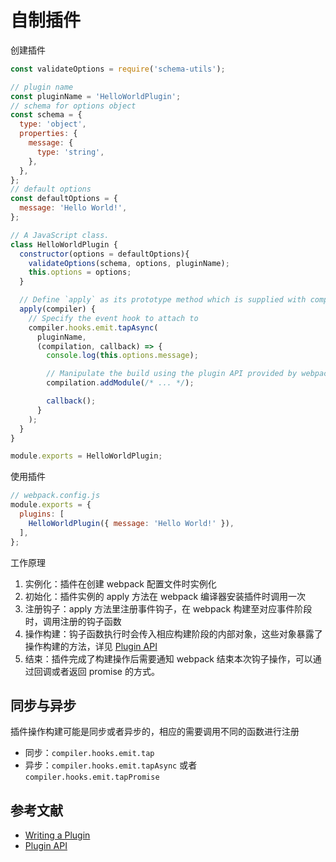 # 自制插件

创建插件

```js
const validateOptions = require('schema-utils');

// plugin name
const pluginName = 'HelloWorldPlugin';
// schema for options object
const schema = {
  type: 'object',
  properties: {
    message: {
      type: 'string',
    },
  },
};
// default options
const defaultOptions = {
  message: 'Hello World!',
};

// A JavaScript class.
class HelloWorldPlugin {
  constructor(options = defaultOptions){
    validateOptions(schema, options, pluginName);
    this.options = options;
  }

  // Define `apply` as its prototype method which is supplied with compiler as its argument
  apply(compiler) {
    // Specify the event hook to attach to
    compiler.hooks.emit.tapAsync(
      pluginName,
      (compilation, callback) => {
        console.log(this.options.message);

        // Manipulate the build using the plugin API provided by webpack
        compilation.addModule(/* ... */);

        callback();
      }
    );
  }
}

module.exports = HelloWorldPlugin;
```

使用插件

```js
// webpack.config.js
module.exports = {
  plugins: [
    HelloWorldPlugin({ message: 'Hello World!' }),
  ],
};
```

工作原理

1. 实例化：插件在创建 webpack 配置文件时实例化
2. 初始化：插件实例的 apply 方法在 webpack 编译器安装插件时调用一次
3. 注册钩子：apply 方法里注册事件钩子，在 webpack 构建至对应事件阶段时，调用注册的钩子函数
4. 操作构建：钩子函数执行时会传入相应构建阶段的内部对象，这些对象暴露了操作构建的方法，详见 [Plugin API](https://webpack.js.org/api/plugins/)
5. 结束：插件完成了构建操作后需要通知 webpack 结束本次钩子操作，可以通过回调或者返回 promise 的方式。

## 同步与异步

插件操作构建可能是同步或者异步的，相应的需要调用不同的函数进行注册

- 同步：`compiler.hooks.emit.tap`
- 异步：`compiler.hooks.emit.tapAsync` 或者 `compiler.hooks.emit.tapPromise`

## 参考文献

- [Writing a Plugin](https://webpack.js.org/contribute/writing-a-plugin/)
- [Plugin API](https://webpack.js.org/api/plugins/)
